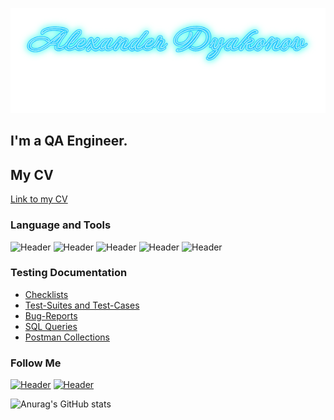 ![Header](https://github.com/aectanium/aectanium/blob/main/image.png)
## I'm a QA Engineer. 
## My CV
[Link to my CV](https://drive.google.com/file/d/11wPywOWT8PM7_6-E-WCphhcSr0CFWHF8/view?usp=sharing)
### Language and Tools
![Header](https://img.shields.io/badge/Jira-090909?style=for-the-badge&logo=jira&logoColor=136be1)
![Header](https://img.shields.io/badge/Postman-090909?style=for-the-badge&logo=postman&logoColor=f76935)
![Header](https://img.shields.io/badge/Github-090909?style=for-the-badge&logo=github&logoColor=8cc4d7)
![Header](https://img.shields.io/badge/MySQL-090909?style=for-the-badge&logo=mysql&logoColor=00618a)
![Header](https://img.shields.io/badge/DevTools-090909?style=for-the-badge&logo=googlechrome&logoColor=2674f2)

### Testing Documentation

- [Checklists](https://github.com/aectanium/checklist)
- [Test-Suites and Test-Cases](https://github.com/aectanium/test-cases)
- [Bug-Reports](https://github.com/aectanium/bug-reports)
- [SQL Queries](https://github.com/aectanium/SQL)
- [Postman Collections](https://github.com/aectanium/postman)

### Follow Me
[![Header](https://img.shields.io/badge/Telegram-090909?style=for-the-badge&logo=telegram&logoColor=31a5db)](https://t.me/aectan1987)
[![Header](https://img.shields.io/badge/Linkedin-090909?style=for-the-badge&logo=linkedin&logoColor=0073b1)](https://www.linkedin.com/in/%D0%B0%D0%BB%D0%B5%D0%BA%D1%81%D0%B0%D0%BD%D0%B4%D1%80-%D0%B4%D1%8C%D1%8F%D0%BA%D0%BE%D0%BD%D0%BE%D0%B2-22828362/)

![Anurag's GitHub stats](https://github-readme-stats.vercel.app/api?username=aectanium&show_icons=true&theme=onedark)
